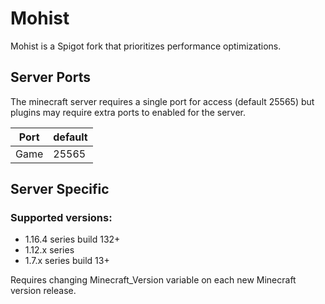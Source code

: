 # Mohist

Mohist is a Spigot fork that prioritizes performance optimizations.

## Server Ports
The minecraft server requires a single port for access (default 25565) but plugins may require extra ports to enabled for the server.


| Port  | default |
|-------|---------|
| Game  | 25565   |

## Server Specific

### Supported versions:
- 1.16.4 series build 132+
- 1.12.x series
- 1.7.x series build 13+

Requires changing Minecraft_Version variable on each new Minecraft version release.